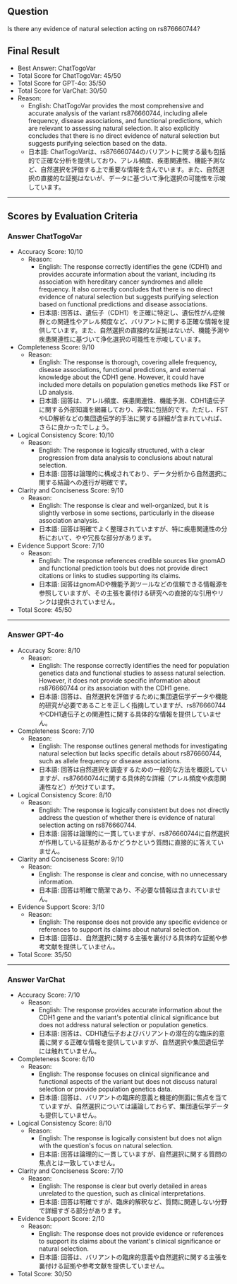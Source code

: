 ## Question

Is there any evidence of natural selection acting on rs876660744?

## Final Result

- Best Answer: ChatTogoVar
- Total Score for ChatTogoVar: 45/50
- Total Score for GPT-4o: 35/50
- Total Score for VarChat: 30/50
- Reason:
  - English: ChatTogoVar provides the most comprehensive and accurate analysis of the variant rs876660744, including allele frequency, disease associations, and functional predictions, which are relevant to assessing natural selection. It also explicitly concludes that there is no direct evidence of natural selection but suggests purifying selection based on the data.
  - 日本語: ChatTogoVarは、rs876660744のバリアントに関する最も包括的で正確な分析を提供しており、アレル頻度、疾患関連性、機能予測など、自然選択を評価する上で重要な情報を含んでいます。また、自然選択の直接的な証拠はないが、データに基づいて浄化選択の可能性を示唆しています。

---

## Scores by Evaluation Criteria

### Answer ChatTogoVar
- Accuracy Score: 10/10
  - Reason: 
    - English: The response correctly identifies the gene (CDH1) and provides accurate information about the variant, including its association with hereditary cancer syndromes and allele frequency. It also correctly concludes that there is no direct evidence of natural selection but suggests purifying selection based on functional predictions and disease associations.
    - 日本語: 回答は、遺伝子（CDH1）を正確に特定し、遺伝性がん症候群との関連性やアレル頻度など、バリアントに関する正確な情報を提供しています。また、自然選択の直接的な証拠はないが、機能予測や疾患関連性に基づいて浄化選択の可能性を示唆しています。
- Completeness Score: 9/10
  - Reason: 
    - English: The response is thorough, covering allele frequency, disease associations, functional predictions, and external knowledge about the CDH1 gene. However, it could have included more details on population genetics methods like FST or LD analysis.
    - 日本語: 回答は、アレル頻度、疾患関連性、機能予測、CDH1遺伝子に関する外部知識を網羅しており、非常に包括的です。ただし、FSTやLD解析などの集団遺伝学的手法に関する詳細が含まれていれば、さらに良かったでしょう。
- Logical Consistency Score: 10/10
  - Reason: 
    - English: The response is logically structured, with a clear progression from data analysis to conclusions about natural selection.
    - 日本語: 回答は論理的に構成されており、データ分析から自然選択に関する結論への進行が明確です。
- Clarity and Conciseness Score: 9/10
  - Reason: 
    - English: The response is clear and well-organized, but it is slightly verbose in some sections, particularly in the disease association analysis.
    - 日本語: 回答は明確でよく整理されていますが、特に疾患関連性の分析において、やや冗長な部分があります。
- Evidence Support Score: 7/10
  - Reason: 
    - English: The response references credible sources like gnomAD and functional prediction tools but does not provide direct citations or links to studies supporting its claims.
    - 日本語: 回答はgnomADや機能予測ツールなどの信頼できる情報源を参照していますが、その主張を裏付ける研究への直接的な引用やリンクは提供されていません。
- Total Score: 45/50

---

### Answer GPT-4o
- Accuracy Score: 8/10
  - Reason: 
    - English: The response correctly identifies the need for population genetics data and functional studies to assess natural selection. However, it does not provide specific information about rs876660744 or its association with the CDH1 gene.
    - 日本語: 回答は、自然選択を評価するために集団遺伝学データや機能的研究が必要であることを正しく指摘していますが、rs876660744やCDH1遺伝子との関連性に関する具体的な情報を提供していません。
- Completeness Score: 7/10
  - Reason: 
    - English: The response outlines general methods for investigating natural selection but lacks specific details about rs876660744, such as allele frequency or disease associations.
    - 日本語: 回答は自然選択を調査するための一般的な方法を概説していますが、rs876660744に関する具体的な詳細（アレル頻度や疾患関連性など）が欠けています。
- Logical Consistency Score: 8/10
  - Reason: 
    - English: The response is logically consistent but does not directly address the question of whether there is evidence of natural selection acting on rs876660744.
    - 日本語: 回答は論理的に一貫していますが、rs876660744に自然選択が作用している証拠があるかどうかという質問に直接的に答えていません。
- Clarity and Conciseness Score: 9/10
  - Reason: 
    - English: The response is clear and concise, with no unnecessary information.
    - 日本語: 回答は明確で簡潔であり、不必要な情報は含まれていません。
- Evidence Support Score: 3/10
  - Reason: 
    - English: The response does not provide any specific evidence or references to support its claims about natural selection.
    - 日本語: 回答は、自然選択に関する主張を裏付ける具体的な証拠や参考文献を提供していません。
- Total Score: 35/50

---

### Answer VarChat
- Accuracy Score: 7/10
  - Reason: 
    - English: The response provides accurate information about the CDH1 gene and the variant's potential clinical significance but does not address natural selection or population genetics.
    - 日本語: 回答は、CDH1遺伝子およびバリアントの潜在的な臨床的意義に関する正確な情報を提供していますが、自然選択や集団遺伝学には触れていません。
- Completeness Score: 6/10
  - Reason: 
    - English: The response focuses on clinical significance and functional aspects of the variant but does not discuss natural selection or provide population genetics data.
    - 日本語: 回答は、バリアントの臨床的意義と機能的側面に焦点を当てていますが、自然選択については議論しておらず、集団遺伝学データも提供していません。
- Logical Consistency Score: 8/10
  - Reason: 
    - English: The response is logically consistent but does not align with the question's focus on natural selection.
    - 日本語: 回答は論理的に一貫していますが、自然選択に関する質問の焦点とは一致していません。
- Clarity and Conciseness Score: 7/10
  - Reason: 
    - English: The response is clear but overly detailed in areas unrelated to the question, such as clinical interpretations.
    - 日本語: 回答は明確ですが、臨床的解釈など、質問に関連しない分野で詳細すぎる部分があります。
- Evidence Support Score: 2/10
  - Reason: 
    - English: The response does not provide evidence or references to support its claims about the variant's clinical significance or natural selection.
    - 日本語: 回答は、バリアントの臨床的意義や自然選択に関する主張を裏付ける証拠や参考文献を提供していません。
- Total Score: 30/50